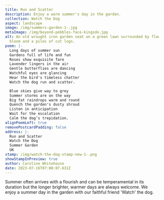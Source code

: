 ```yaml
---
title: Run and Scatter
description: Enjoy a warm summer's day in the garden.
collection: Watch the Dog
aspect: landscape
image: /img/summers-garden-1-.jpg
metaImage: /img/beyond-pebbles-face-kingsdo.jpg
alt: An old wrought iron garden seat on a green lawn surrounded by flowers in
  bloom and a piles of cut logs.
poem: |-
  Long days of summer sun
  Gardens full of life and fun
  Roses show exquisite fare 
  Lavender lingers in the air
  Gentle butterflies are dancing
  Watchful eyes are glancing
  Hear the bird's timeless chatter
  Watch the dog run and scatter.

  Blue skies give way to grey
  Summer storms are on the way
  Big fat raindrops warm and round
  Quench the garden's dusty shroud
  Listen in anticipation 
  Wait for the escalation
  Calm the dog’s trepidation.
alignPoemLeft: true
removePostcardPadding: false
address: |-
  Run and Scatter
  Watch the Dog
  Summer Garden
  UK
stamp: /img/watch-the-dog-stamp-new-1-.png
showStampInPreview: true
author: Caroline Whitehouse
date: 2023-07-16T07:00:07.631Z
---
```

Summer often arrives with a flourish and can be temperamental in its duration but the longer brighter, warmer days are always welcome. We enjoy a summer day in the garden with our faithful friend 'Watch' the dog.